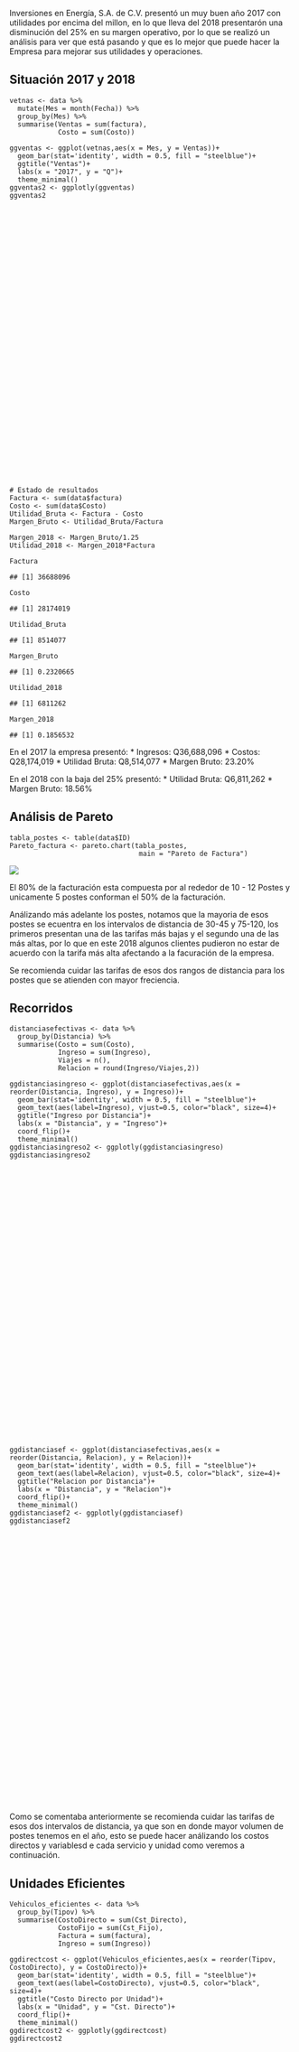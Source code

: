 Inversiones en Energía, S.A. de C.V. presentó un muy buen año 2017 con
utilidades por encima del millon, en lo que lleva del 2018 presentarón
una disminución del 25% en su margen operativo, por lo que se realizó un
análisis para ver que está pasando y que es lo mejor que puede hacer la
Empresa para mejorar sus utilidades y operaciones.

## Situación 2017 y 2018

    vetnas <- data %>% 
      mutate(Mes = month(Fecha)) %>% 
      group_by(Mes) %>% 
      summarise(Ventas = sum(factura),
                Costo = sum(Costo))

    ggventas <- ggplot(vetnas,aes(x = Mes, y = Ventas))+
      geom_bar(stat='identity', width = 0.5, fill = "steelblue")+
      ggtitle("Ventas")+
      labs(x = "2017", y = "Q")+
      theme_minimal()
    ggventas2 <- ggplotly(ggventas)
    ggventas2

<div id="htmlwidget-e9c0f2f0cb2e8d943cd0" style="width:672px;height:480px;" class="plotly html-widget"></div>
<script type="application/json" data-for="htmlwidget-e9c0f2f0cb2e8d943cd0">{"x":{"data":[{"orientation":"v","width":[0.5,0.5,0.5,0.5,0.5,0.5,0.5,0.5,0.5,0.5,0.5,0.5],"base":[0,0,0,0,0,0,0,0,0,0,0,0],"x":[1,2,3,4,5,6,7,8,9,10,11,12],"y":[3093370.98,2766568.99,3139264.25,3007125.67,3113697.82,2992436.49,3135909.11,3118555.04,3040445.51,3163691.25,3014113.74,3102917.46],"text":["Mes:  1<br />Ventas: 3093371","Mes:  2<br />Ventas: 2766569","Mes:  3<br />Ventas: 3139264","Mes:  4<br />Ventas: 3007126","Mes:  5<br />Ventas: 3113698","Mes:  6<br />Ventas: 2992436","Mes:  7<br />Ventas: 3135909","Mes:  8<br />Ventas: 3118555","Mes:  9<br />Ventas: 3040446","Mes: 10<br />Ventas: 3163691","Mes: 11<br />Ventas: 3014114","Mes: 12<br />Ventas: 3102917"],"type":"bar","marker":{"autocolorscale":false,"color":"rgba(70,130,180,1)","line":{"width":1.88976377952756,"color":"transparent"}},"showlegend":false,"xaxis":"x","yaxis":"y","hoverinfo":"text","frame":null}],"layout":{"margin":{"t":43.7625570776256,"r":7.30593607305936,"b":40.1826484018265,"l":54.7945205479452},"font":{"color":"rgba(0,0,0,1)","family":"","size":14.6118721461187},"title":{"text":"Ventas","font":{"color":"rgba(0,0,0,1)","family":"","size":17.5342465753425},"x":0,"xref":"paper"},"xaxis":{"domain":[0,1],"automargin":true,"type":"linear","autorange":false,"range":[0.175,12.825],"tickmode":"array","ticktext":["2.5","5.0","7.5","10.0","12.5"],"tickvals":[2.5,5,7.5,10,12.5],"categoryorder":"array","categoryarray":["2.5","5.0","7.5","10.0","12.5"],"nticks":null,"ticks":"","tickcolor":null,"ticklen":3.65296803652968,"tickwidth":0,"showticklabels":true,"tickfont":{"color":"rgba(77,77,77,1)","family":"","size":11.689497716895},"tickangle":-0,"showline":false,"linecolor":null,"linewidth":0,"showgrid":true,"gridcolor":"rgba(235,235,235,1)","gridwidth":0.66417600664176,"zeroline":false,"anchor":"y","title":{"text":"2017","font":{"color":"rgba(0,0,0,1)","family":"","size":14.6118721461187}},"hoverformat":".2f"},"yaxis":{"domain":[0,1],"automargin":true,"type":"linear","autorange":false,"range":[-158184.5625,3321875.8125],"tickmode":"array","ticktext":["0e+00","1e+06","2e+06","3e+06"],"tickvals":[0,1000000,2000000,3000000],"categoryorder":"array","categoryarray":["0e+00","1e+06","2e+06","3e+06"],"nticks":null,"ticks":"","tickcolor":null,"ticklen":3.65296803652968,"tickwidth":0,"showticklabels":true,"tickfont":{"color":"rgba(77,77,77,1)","family":"","size":11.689497716895},"tickangle":-0,"showline":false,"linecolor":null,"linewidth":0,"showgrid":true,"gridcolor":"rgba(235,235,235,1)","gridwidth":0.66417600664176,"zeroline":false,"anchor":"x","title":{"text":"Q","font":{"color":"rgba(0,0,0,1)","family":"","size":14.6118721461187}},"hoverformat":".2f"},"shapes":[{"type":"rect","fillcolor":null,"line":{"color":null,"width":0,"linetype":[]},"yref":"paper","xref":"paper","x0":0,"x1":1,"y0":0,"y1":1}],"showlegend":false,"legend":{"bgcolor":null,"bordercolor":null,"borderwidth":0,"font":{"color":"rgba(0,0,0,1)","family":"","size":11.689497716895}},"hovermode":"closest","barmode":"relative"},"config":{"doubleClick":"reset","showSendToCloud":false},"source":"A","attrs":{"4c30427c4096":{"x":{},"y":{},"type":"bar"}},"cur_data":"4c30427c4096","visdat":{"4c30427c4096":["function (y) ","x"]},"highlight":{"on":"plotly_click","persistent":false,"dynamic":false,"selectize":false,"opacityDim":0.2,"selected":{"opacity":1},"debounce":0},"shinyEvents":["plotly_hover","plotly_click","plotly_selected","plotly_relayout","plotly_brushed","plotly_brushing","plotly_clickannotation","plotly_doubleclick","plotly_deselect","plotly_afterplot","plotly_sunburstclick"],"base_url":"https://plot.ly"},"evals":[],"jsHooks":[]}</script>

    # Estado de resultados
    Factura <- sum(data$factura)
    Costo <- sum(data$Costo)
    Utilidad_Bruta <- Factura - Costo
    Margen_Bruto <- Utilidad_Bruta/Factura

    Margen_2018 <- Margen_Bruto/1.25
    Utilidad_2018 <- Margen_2018*Factura

    Factura

    ## [1] 36688096

    Costo

    ## [1] 28174019

    Utilidad_Bruta

    ## [1] 8514077

    Margen_Bruto

    ## [1] 0.2320665

    Utilidad_2018

    ## [1] 6811262

    Margen_2018

    ## [1] 0.1856532

En el 2017 la empresa presentó: \* Ingresos: Q36,688,096 \* Costos:
Q28,174,019 \* Utilidad Bruta: Q8,514,077 \* Margen Bruto: 23.20%

En el 2018 con la baja del 25% presentó: \* Utilidad Bruta: Q6,811,262
\* Margen Bruto: 18.56%

## Análisis de Pareto

    tabla_postes <- table(data$ID)
    Pareto_factura <- pareto.chart(tabla_postes,
                                    main = "Pareto de Factura")

![](Reporte-Lab-7_files/figure-markdown_strict/unnamed-chunk-4-1.png)

El 80% de la facturación esta compuesta por al rededor de 10 - 12 Postes
y unicamente 5 postes conforman el 50% de la facturación.

Análizando más adelante los postes, notamos que la mayoria de esos
postes se ecuentra en los intervalos de distancia de 30-45 y 75-120, los
primeros presentan una de las tarifas más bajas y el segundo una de las
más altas, por lo que en este 2018 algunos clientes pudieron no estar de
acuerdo con la tarifa más alta afectando a la facuración de la empresa.

Se recomienda cuidar las tarifas de esos dos rangos de distancia para
los postes que se atienden con mayor freciencia.

## Recorridos

    distanciasefectivas <- data %>% 
      group_by(Distancia) %>% 
      summarise(Costo = sum(Costo),
                Ingreso = sum(Ingreso),
                Viajes = n(),
                Relacion = round(Ingreso/Viajes,2))

    ggdistanciasingreso <- ggplot(distanciasefectivas,aes(x = reorder(Distancia, Ingreso), y = Ingreso))+
      geom_bar(stat='identity', width = 0.5, fill = "steelblue")+
      geom_text(aes(label=Ingreso), vjust=0.5, color="black", size=4)+
      ggtitle("Ingreso por Distancia")+
      labs(x = "Distancia", y = "Ingreso")+
      coord_flip()+
      theme_minimal()
    ggdistanciasingreso2 <- ggplotly(ggdistanciasingreso)
    ggdistanciasingreso2

<div id="htmlwidget-5b6783624d5861909226" style="width:672px;height:480px;" class="plotly html-widget"></div>
<script type="application/json" data-for="htmlwidget-5b6783624d5861909226">{"x":{"data":[{"orientation":"h","width":[0.5,0.5,0.5,0.5,0.5],"base":[0,0,0,0,0],"x":[979332,1641827,1076186,1210636,3606096],"y":[1,4,2,3,5],"text":["reorder(Distancia, Ingreso): 120-<br />Ingreso:  979332","reorder(Distancia, Ingreso): 30-45<br />Ingreso: 1641827","reorder(Distancia, Ingreso): 45-75<br />Ingreso: 1076186","reorder(Distancia, Ingreso): 5-30<br />Ingreso: 1210636","reorder(Distancia, Ingreso): 75-120<br />Ingreso: 3606096"],"type":"bar","marker":{"autocolorscale":false,"color":"rgba(70,130,180,1)","line":{"width":1.88976377952756,"color":"transparent"}},"showlegend":false,"xaxis":"x","yaxis":"y","hoverinfo":"text","frame":null},{"x":[979332,1641827,1076186,1210636,3606096],"y":[1,4,2,3,5],"text":[979332,1641827,1076186,1210636,3606096],"hovertext":["reorder(Distancia, Ingreso): 120-<br />Ingreso:  979332<br />Ingreso:  979332","reorder(Distancia, Ingreso): 30-45<br />Ingreso: 1641827<br />Ingreso: 1641827","reorder(Distancia, Ingreso): 45-75<br />Ingreso: 1076186<br />Ingreso: 1076186","reorder(Distancia, Ingreso): 5-30<br />Ingreso: 1210636<br />Ingreso: 1210636","reorder(Distancia, Ingreso): 75-120<br />Ingreso: 3606096<br />Ingreso: 3606096"],"textfont":{"size":15.1181102362205,"color":"rgba(0,0,0,1)"},"type":"scatter","mode":"text","hoveron":"points","showlegend":false,"xaxis":"x","yaxis":"y","hoverinfo":"text","frame":null}],"layout":{"margin":{"t":43.7625570776256,"r":7.30593607305936,"b":40.1826484018265,"l":60.6392694063927},"font":{"color":"rgba(0,0,0,1)","family":"","size":14.6118721461187},"title":{"text":"Ingreso por Distancia","font":{"color":"rgba(0,0,0,1)","family":"","size":17.5342465753425},"x":0,"xref":"paper"},"xaxis":{"domain":[0,1],"automargin":true,"type":"linear","autorange":false,"range":[-180304.8,3786400.8],"tickmode":"array","ticktext":["0e+00","1e+06","2e+06","3e+06"],"tickvals":[0,1000000,2000000,3000000],"categoryorder":"array","categoryarray":["0e+00","1e+06","2e+06","3e+06"],"nticks":null,"ticks":"","tickcolor":null,"ticklen":3.65296803652968,"tickwidth":0,"showticklabels":true,"tickfont":{"color":"rgba(77,77,77,1)","family":"","size":11.689497716895},"tickangle":-0,"showline":false,"linecolor":null,"linewidth":0,"showgrid":true,"gridcolor":"rgba(235,235,235,1)","gridwidth":0.66417600664176,"zeroline":false,"anchor":"y","title":{"text":"Ingreso","font":{"color":"rgba(0,0,0,1)","family":"","size":14.6118721461187}},"hoverformat":".2f"},"yaxis":{"domain":[0,1],"automargin":true,"type":"linear","autorange":false,"range":[0.4,5.6],"tickmode":"array","ticktext":["120-","45-75","5-30","30-45","75-120"],"tickvals":[1,2,3,4,5],"categoryorder":"array","categoryarray":["120-","45-75","5-30","30-45","75-120"],"nticks":null,"ticks":"","tickcolor":null,"ticklen":3.65296803652968,"tickwidth":0,"showticklabels":true,"tickfont":{"color":"rgba(77,77,77,1)","family":"","size":11.689497716895},"tickangle":-0,"showline":false,"linecolor":null,"linewidth":0,"showgrid":true,"gridcolor":"rgba(235,235,235,1)","gridwidth":0.66417600664176,"zeroline":false,"anchor":"x","title":{"text":"Distancia","font":{"color":"rgba(0,0,0,1)","family":"","size":14.6118721461187}},"hoverformat":".2f"},"shapes":[{"type":"rect","fillcolor":null,"line":{"color":null,"width":0,"linetype":[]},"yref":"paper","xref":"paper","x0":0,"x1":1,"y0":0,"y1":1}],"showlegend":false,"legend":{"bgcolor":null,"bordercolor":null,"borderwidth":0,"font":{"color":"rgba(0,0,0,1)","family":"","size":11.689497716895}},"hovermode":"closest","barmode":"relative"},"config":{"doubleClick":"reset","showSendToCloud":false},"source":"A","attrs":{"4c3053265474":{"x":{},"y":{},"type":"bar"},"4c301f8461e":{"x":{},"y":{},"label":{}}},"cur_data":"4c3053265474","visdat":{"4c3053265474":["function (y) ","x"],"4c301f8461e":["function (y) ","x"]},"highlight":{"on":"plotly_click","persistent":false,"dynamic":false,"selectize":false,"opacityDim":0.2,"selected":{"opacity":1},"debounce":0},"shinyEvents":["plotly_hover","plotly_click","plotly_selected","plotly_relayout","plotly_brushed","plotly_brushing","plotly_clickannotation","plotly_doubleclick","plotly_deselect","plotly_afterplot","plotly_sunburstclick"],"base_url":"https://plot.ly"},"evals":[],"jsHooks":[]}</script>

    ggdistanciasef <- ggplot(distanciasefectivas,aes(x = reorder(Distancia, Relacion), y = Relacion))+
      geom_bar(stat='identity', width = 0.5, fill = "steelblue")+
      geom_text(aes(label=Relacion), vjust=0.5, color="black", size=4)+
      ggtitle("Relacion por Distancia")+
      labs(x = "Distancia", y = "Relacion")+
      coord_flip()+
      theme_minimal()
    ggdistanciasef2 <- ggplotly(ggdistanciasef)
    ggdistanciasef2

<div id="htmlwidget-855d8f71c80d34aa33d7" style="width:672px;height:480px;" class="plotly html-widget"></div>
<script type="application/json" data-for="htmlwidget-855d8f71c80d34aa33d7">{"x":{"data":[{"orientation":"h","width":[0.5,0.5,0.5,0.5,0.5],"base":[0,0,0,0,0],"x":[37.13,31.13,31.39,30.6,32.56],"y":[5,2,3,1,4],"text":["reorder(Distancia, Relacion): 120-<br />Relacion: 37.13","reorder(Distancia, Relacion): 30-45<br />Relacion: 31.13","reorder(Distancia, Relacion): 45-75<br />Relacion: 31.39","reorder(Distancia, Relacion): 5-30<br />Relacion: 30.60","reorder(Distancia, Relacion): 75-120<br />Relacion: 32.56"],"type":"bar","marker":{"autocolorscale":false,"color":"rgba(70,130,180,1)","line":{"width":1.88976377952756,"color":"transparent"}},"showlegend":false,"xaxis":"x","yaxis":"y","hoverinfo":"text","frame":null},{"x":[37.13,31.13,31.39,30.6,32.56],"y":[5,2,3,1,4],"text":[37.13,31.13,31.39,30.6,32.56],"hovertext":["reorder(Distancia, Relacion): 120-<br />Relacion: 37.13<br />Relacion: 37.13","reorder(Distancia, Relacion): 30-45<br />Relacion: 31.13<br />Relacion: 31.13","reorder(Distancia, Relacion): 45-75<br />Relacion: 31.39<br />Relacion: 31.39","reorder(Distancia, Relacion): 5-30<br />Relacion: 30.60<br />Relacion: 30.60","reorder(Distancia, Relacion): 75-120<br />Relacion: 32.56<br />Relacion: 32.56"],"textfont":{"size":15.1181102362205,"color":"rgba(0,0,0,1)"},"type":"scatter","mode":"text","hoveron":"points","showlegend":false,"xaxis":"x","yaxis":"y","hoverinfo":"text","frame":null}],"layout":{"margin":{"t":43.7625570776256,"r":7.30593607305936,"b":40.1826484018265,"l":60.6392694063927},"font":{"color":"rgba(0,0,0,1)","family":"","size":14.6118721461187},"title":{"text":"Relacion por Distancia","font":{"color":"rgba(0,0,0,1)","family":"","size":17.5342465753425},"x":0,"xref":"paper"},"xaxis":{"domain":[0,1],"automargin":true,"type":"linear","autorange":false,"range":[-1.8565,38.9865],"tickmode":"array","ticktext":["0","10","20","30"],"tickvals":[0,10,20,30],"categoryorder":"array","categoryarray":["0","10","20","30"],"nticks":null,"ticks":"","tickcolor":null,"ticklen":3.65296803652968,"tickwidth":0,"showticklabels":true,"tickfont":{"color":"rgba(77,77,77,1)","family":"","size":11.689497716895},"tickangle":-0,"showline":false,"linecolor":null,"linewidth":0,"showgrid":true,"gridcolor":"rgba(235,235,235,1)","gridwidth":0.66417600664176,"zeroline":false,"anchor":"y","title":{"text":"Relacion","font":{"color":"rgba(0,0,0,1)","family":"","size":14.6118721461187}},"hoverformat":".2f"},"yaxis":{"domain":[0,1],"automargin":true,"type":"linear","autorange":false,"range":[0.4,5.6],"tickmode":"array","ticktext":["5-30","30-45","45-75","75-120","120-"],"tickvals":[1,2,3,4,5],"categoryorder":"array","categoryarray":["5-30","30-45","45-75","75-120","120-"],"nticks":null,"ticks":"","tickcolor":null,"ticklen":3.65296803652968,"tickwidth":0,"showticklabels":true,"tickfont":{"color":"rgba(77,77,77,1)","family":"","size":11.689497716895},"tickangle":-0,"showline":false,"linecolor":null,"linewidth":0,"showgrid":true,"gridcolor":"rgba(235,235,235,1)","gridwidth":0.66417600664176,"zeroline":false,"anchor":"x","title":{"text":"Distancia","font":{"color":"rgba(0,0,0,1)","family":"","size":14.6118721461187}},"hoverformat":".2f"},"shapes":[{"type":"rect","fillcolor":null,"line":{"color":null,"width":0,"linetype":[]},"yref":"paper","xref":"paper","x0":0,"x1":1,"y0":0,"y1":1}],"showlegend":false,"legend":{"bgcolor":null,"bordercolor":null,"borderwidth":0,"font":{"color":"rgba(0,0,0,1)","family":"","size":11.689497716895}},"hovermode":"closest","barmode":"relative"},"config":{"doubleClick":"reset","showSendToCloud":false},"source":"A","attrs":{"4c3041eb38d3":{"x":{},"y":{},"type":"bar"},"4c3061136cce":{"x":{},"y":{},"label":{}}},"cur_data":"4c3041eb38d3","visdat":{"4c3041eb38d3":["function (y) ","x"],"4c3061136cce":["function (y) ","x"]},"highlight":{"on":"plotly_click","persistent":false,"dynamic":false,"selectize":false,"opacityDim":0.2,"selected":{"opacity":1},"debounce":0},"shinyEvents":["plotly_hover","plotly_click","plotly_selected","plotly_relayout","plotly_brushed","plotly_brushing","plotly_clickannotation","plotly_doubleclick","plotly_deselect","plotly_afterplot","plotly_sunburstclick"],"base_url":"https://plot.ly"},"evals":[],"jsHooks":[]}</script>

Como se comentaba anteriormente se recomienda cuidar las tarifas de esos
dos intervalos de distancia, ya que son en donde mayor volumen de postes
tenemos en el año, esto se puede hacer análizando los costos directos y
variablesd e cada servicio y unidad como veremos a continuación.

## Unidades Eficientes

    Vehiculos_eficientes <- data %>% 
      group_by(Tipov) %>%
      summarise(CostoDirecto = sum(Cst_Directo),
                CostoFijo = sum(Cst_Fijo),
                Factura = sum(factura),
                Ingreso = sum(Ingreso))

    ggdirectcost <- ggplot(Vehiculos_eficientes,aes(x = reorder(Tipov, CostoDirecto), y = CostoDirecto))+
      geom_bar(stat='identity', width = 0.5, fill = "steelblue")+
      geom_text(aes(label=CostoDirecto), vjust=0.5, color="black", size=4)+
      ggtitle("Costo Directo por Unidad")+
      labs(x = "Unidad", y = "Cst. Directo")+
      coord_flip()+
      theme_minimal()
    ggdirectcost2 <- ggplotly(ggdirectcost)    
    ggdirectcost2

<div id="htmlwidget-5b68f8dccb07d6c3a7d9" style="width:672px;height:480px;" class="plotly html-widget"></div>
<script type="application/json" data-for="htmlwidget-5b68f8dccb07d6c3a7d9">{"x":{"data":[{"orientation":"h","width":[0.5,0.5,0.5],"base":[0,0,0],"x":[5499059.54,12144675.48,249872.04],"y":[2,3,1],"text":["reorder(Tipov, CostoDirecto): Camion_5<br />CostoDirecto:  5499060","reorder(Tipov, CostoDirecto): Pickup<br />CostoDirecto: 12144675","reorder(Tipov, CostoDirecto): Moto<br />CostoDirecto:   249872"],"type":"bar","marker":{"autocolorscale":false,"color":"rgba(70,130,180,1)","line":{"width":1.88976377952756,"color":"transparent"}},"showlegend":false,"xaxis":"x","yaxis":"y","hoverinfo":"text","frame":null},{"x":[5499059.54,12144675.48,249872.04],"y":[2,3,1],"text":[5499059.54,12144675.48,249872.04],"hovertext":["reorder(Tipov, CostoDirecto): Camion_5<br />CostoDirecto:  5499060<br />CostoDirecto:  5499060","reorder(Tipov, CostoDirecto): Pickup<br />CostoDirecto: 12144675<br />CostoDirecto: 12144675","reorder(Tipov, CostoDirecto): Moto<br />CostoDirecto:   249872<br />CostoDirecto:   249872"],"textfont":{"size":15.1181102362205,"color":"rgba(0,0,0,1)"},"type":"scatter","mode":"text","hoveron":"points","showlegend":false,"xaxis":"x","yaxis":"y","hoverinfo":"text","frame":null}],"layout":{"margin":{"t":43.7625570776256,"r":7.30593607305936,"b":40.1826484018265,"l":72.3287671232877},"font":{"color":"rgba(0,0,0,1)","family":"","size":14.6118721461187},"title":{"text":"Costo Directo por Unidad","font":{"color":"rgba(0,0,0,1)","family":"","size":17.5342465753425},"x":0,"xref":"paper"},"xaxis":{"domain":[0,1],"automargin":true,"type":"linear","autorange":false,"range":[-607233.774,12751909.254],"tickmode":"array","ticktext":["0","2500000","5000000","7500000","10000000","12500000"],"tickvals":[0,2500000,5000000,7500000,10000000,12500000],"categoryorder":"array","categoryarray":["0","2500000","5000000","7500000","10000000","12500000"],"nticks":null,"ticks":"","tickcolor":null,"ticklen":3.65296803652968,"tickwidth":0,"showticklabels":true,"tickfont":{"color":"rgba(77,77,77,1)","family":"","size":11.689497716895},"tickangle":-0,"showline":false,"linecolor":null,"linewidth":0,"showgrid":true,"gridcolor":"rgba(235,235,235,1)","gridwidth":0.66417600664176,"zeroline":false,"anchor":"y","title":{"text":"Cst. Directo","font":{"color":"rgba(0,0,0,1)","family":"","size":14.6118721461187}},"hoverformat":".2f"},"yaxis":{"domain":[0,1],"automargin":true,"type":"linear","autorange":false,"range":[0.4,3.6],"tickmode":"array","ticktext":["Moto","Camion_5","Pickup"],"tickvals":[1,2,3],"categoryorder":"array","categoryarray":["Moto","Camion_5","Pickup"],"nticks":null,"ticks":"","tickcolor":null,"ticklen":3.65296803652968,"tickwidth":0,"showticklabels":true,"tickfont":{"color":"rgba(77,77,77,1)","family":"","size":11.689497716895},"tickangle":-0,"showline":false,"linecolor":null,"linewidth":0,"showgrid":true,"gridcolor":"rgba(235,235,235,1)","gridwidth":0.66417600664176,"zeroline":false,"anchor":"x","title":{"text":"Unidad","font":{"color":"rgba(0,0,0,1)","family":"","size":14.6118721461187}},"hoverformat":".2f"},"shapes":[{"type":"rect","fillcolor":null,"line":{"color":null,"width":0,"linetype":[]},"yref":"paper","xref":"paper","x0":0,"x1":1,"y0":0,"y1":1}],"showlegend":false,"legend":{"bgcolor":null,"bordercolor":null,"borderwidth":0,"font":{"color":"rgba(0,0,0,1)","family":"","size":11.689497716895}},"hovermode":"closest","barmode":"relative"},"config":{"doubleClick":"reset","showSendToCloud":false},"source":"A","attrs":{"4c3092d4dff":{"x":{},"y":{},"type":"bar"},"4c3060bf106e":{"x":{},"y":{},"label":{}}},"cur_data":"4c3092d4dff","visdat":{"4c3092d4dff":["function (y) ","x"],"4c3060bf106e":["function (y) ","x"]},"highlight":{"on":"plotly_click","persistent":false,"dynamic":false,"selectize":false,"opacityDim":0.2,"selected":{"opacity":1},"debounce":0},"shinyEvents":["plotly_hover","plotly_click","plotly_selected","plotly_relayout","plotly_brushed","plotly_brushing","plotly_clickannotation","plotly_doubleclick","plotly_deselect","plotly_afterplot","plotly_sunburstclick"],"base_url":"https://plot.ly"},"evals":[],"jsHooks":[]}</script>

    ggfijocost <- ggplot(Vehiculos_eficientes,aes(x = reorder(Tipov, CostoFijo), y = CostoFijo))+
      geom_bar(stat='identity', width = 0.5, fill = "steelblue")+
      geom_text(aes(label=CostoFijo), vjust=0.5, color="black", size=4)+
      ggtitle("Costo Fijo por Unidad")+
      labs(x = "Unidad", y = "Cst. Fijo")+
      coord_flip()+
      theme_minimal()
    ggfijocost2 <- ggplotly(ggfijocost)
    ggfijocost2

<div id="htmlwidget-c98c0b2fe2f2f14093a8" style="width:672px;height:480px;" class="plotly html-widget"></div>
<script type="application/json" data-for="htmlwidget-c98c0b2fe2f2f14093a8">{"x":{"data":[{"orientation":"h","width":[0.5,0.5,0.5],"base":[0,0,0],"x":[3159303.74,6977232.39,143875.87],"y":[2,3,1],"text":["reorder(Tipov, CostoFijo): Camion_5<br />CostoFijo: 3159303.7","reorder(Tipov, CostoFijo): Pickup<br />CostoFijo: 6977232.4","reorder(Tipov, CostoFijo): Moto<br />CostoFijo:  143875.9"],"type":"bar","marker":{"autocolorscale":false,"color":"rgba(70,130,180,1)","line":{"width":1.88976377952756,"color":"transparent"}},"showlegend":false,"xaxis":"x","yaxis":"y","hoverinfo":"text","frame":null},{"x":[3159303.74,6977232.39,143875.87],"y":[2,3,1],"text":[3159303.74,6977232.39,143875.87],"hovertext":["reorder(Tipov, CostoFijo): Camion_5<br />CostoFijo: 3159303.7<br />CostoFijo: 3159303.7","reorder(Tipov, CostoFijo): Pickup<br />CostoFijo: 6977232.4<br />CostoFijo: 6977232.4","reorder(Tipov, CostoFijo): Moto<br />CostoFijo:  143875.9<br />CostoFijo:  143875.9"],"textfont":{"size":15.1181102362205,"color":"rgba(0,0,0,1)"},"type":"scatter","mode":"text","hoveron":"points","showlegend":false,"xaxis":"x","yaxis":"y","hoverinfo":"text","frame":null}],"layout":{"margin":{"t":43.7625570776256,"r":7.30593607305936,"b":40.1826484018265,"l":72.3287671232877},"font":{"color":"rgba(0,0,0,1)","family":"","size":14.6118721461187},"title":{"text":"Costo Fijo por Unidad","font":{"color":"rgba(0,0,0,1)","family":"","size":17.5342465753425},"x":0,"xref":"paper"},"xaxis":{"domain":[0,1],"automargin":true,"type":"linear","autorange":false,"range":[-348861.6195,7326094.0095],"tickmode":"array","ticktext":["0e+00","2e+06","4e+06","6e+06"],"tickvals":[0,2000000,4000000,6000000],"categoryorder":"array","categoryarray":["0e+00","2e+06","4e+06","6e+06"],"nticks":null,"ticks":"","tickcolor":null,"ticklen":3.65296803652968,"tickwidth":0,"showticklabels":true,"tickfont":{"color":"rgba(77,77,77,1)","family":"","size":11.689497716895},"tickangle":-0,"showline":false,"linecolor":null,"linewidth":0,"showgrid":true,"gridcolor":"rgba(235,235,235,1)","gridwidth":0.66417600664176,"zeroline":false,"anchor":"y","title":{"text":"Cst. Fijo","font":{"color":"rgba(0,0,0,1)","family":"","size":14.6118721461187}},"hoverformat":".2f"},"yaxis":{"domain":[0,1],"automargin":true,"type":"linear","autorange":false,"range":[0.4,3.6],"tickmode":"array","ticktext":["Moto","Camion_5","Pickup"],"tickvals":[1,2,3],"categoryorder":"array","categoryarray":["Moto","Camion_5","Pickup"],"nticks":null,"ticks":"","tickcolor":null,"ticklen":3.65296803652968,"tickwidth":0,"showticklabels":true,"tickfont":{"color":"rgba(77,77,77,1)","family":"","size":11.689497716895},"tickangle":-0,"showline":false,"linecolor":null,"linewidth":0,"showgrid":true,"gridcolor":"rgba(235,235,235,1)","gridwidth":0.66417600664176,"zeroline":false,"anchor":"x","title":{"text":"Unidad","font":{"color":"rgba(0,0,0,1)","family":"","size":14.6118721461187}},"hoverformat":".2f"},"shapes":[{"type":"rect","fillcolor":null,"line":{"color":null,"width":0,"linetype":[]},"yref":"paper","xref":"paper","x0":0,"x1":1,"y0":0,"y1":1}],"showlegend":false,"legend":{"bgcolor":null,"bordercolor":null,"borderwidth":0,"font":{"color":"rgba(0,0,0,1)","family":"","size":11.689497716895}},"hovermode":"closest","barmode":"relative"},"config":{"doubleClick":"reset","showSendToCloud":false},"source":"A","attrs":{"4c3068725dbd":{"x":{},"y":{},"type":"bar"},"4c302c522cc9":{"x":{},"y":{},"label":{}}},"cur_data":"4c3068725dbd","visdat":{"4c3068725dbd":["function (y) ","x"],"4c302c522cc9":["function (y) ","x"]},"highlight":{"on":"plotly_click","persistent":false,"dynamic":false,"selectize":false,"opacityDim":0.2,"selected":{"opacity":1},"debounce":0},"shinyEvents":["plotly_hover","plotly_click","plotly_selected","plotly_relayout","plotly_brushed","plotly_brushing","plotly_clickannotation","plotly_doubleclick","plotly_deselect","plotly_afterplot","plotly_sunburstclick"],"base_url":"https://plot.ly"},"evals":[],"jsHooks":[]}</script>

    ggingreso <- ggplot(Vehiculos_eficientes,aes(x = reorder(Tipov, Ingreso), y = Ingreso))+
      geom_bar(stat='identity', width = 0.5, fill = "steelblue")+
      geom_text(aes(label=Ingreso), vjust=0.5, color="black", size=4)+
      ggtitle("Ingreso por Unidad")+
      labs(x = "Unidad", y = "Ingreso")+
      coord_flip()+
      theme_minimal()
    ggingreso2 <- ggplotly(ggingreso)
    ggingreso2

<div id="htmlwidget-262bb120fb83a68072de" style="width:672px;height:480px;" class="plotly html-widget"></div>
<script type="application/json" data-for="htmlwidget-262bb120fb83a68072de">{"x":{"data":[{"orientation":"h","width":[0.5,0.5,0.5],"base":[0,0,0],"x":[2803617,5380176,330284],"y":[2,3,1],"text":["reorder(Tipov, Ingreso): Camion_5<br />Ingreso: 2803617","reorder(Tipov, Ingreso): Pickup<br />Ingreso: 5380176","reorder(Tipov, Ingreso): Moto<br />Ingreso:  330284"],"type":"bar","marker":{"autocolorscale":false,"color":"rgba(70,130,180,1)","line":{"width":1.88976377952756,"color":"transparent"}},"showlegend":false,"xaxis":"x","yaxis":"y","hoverinfo":"text","frame":null},{"x":[2803617,5380176,330284],"y":[2,3,1],"text":[2803617,5380176,330284],"hovertext":["reorder(Tipov, Ingreso): Camion_5<br />Ingreso: 2803617<br />Ingreso: 2803617","reorder(Tipov, Ingreso): Pickup<br />Ingreso: 5380176<br />Ingreso: 5380176","reorder(Tipov, Ingreso): Moto<br />Ingreso:  330284<br />Ingreso:  330284"],"textfont":{"size":15.1181102362205,"color":"rgba(0,0,0,1)"},"type":"scatter","mode":"text","hoveron":"points","showlegend":false,"xaxis":"x","yaxis":"y","hoverinfo":"text","frame":null}],"layout":{"margin":{"t":43.7625570776256,"r":7.30593607305936,"b":40.1826484018265,"l":72.3287671232877},"font":{"color":"rgba(0,0,0,1)","family":"","size":14.6118721461187},"title":{"text":"Ingreso por Unidad","font":{"color":"rgba(0,0,0,1)","family":"","size":17.5342465753425},"x":0,"xref":"paper"},"xaxis":{"domain":[0,1],"automargin":true,"type":"linear","autorange":false,"range":[-269008.8,5649184.8],"tickmode":"array","ticktext":["0e+00","2e+06","4e+06"],"tickvals":[0,2000000,4000000],"categoryorder":"array","categoryarray":["0e+00","2e+06","4e+06"],"nticks":null,"ticks":"","tickcolor":null,"ticklen":3.65296803652968,"tickwidth":0,"showticklabels":true,"tickfont":{"color":"rgba(77,77,77,1)","family":"","size":11.689497716895},"tickangle":-0,"showline":false,"linecolor":null,"linewidth":0,"showgrid":true,"gridcolor":"rgba(235,235,235,1)","gridwidth":0.66417600664176,"zeroline":false,"anchor":"y","title":{"text":"Ingreso","font":{"color":"rgba(0,0,0,1)","family":"","size":14.6118721461187}},"hoverformat":".2f"},"yaxis":{"domain":[0,1],"automargin":true,"type":"linear","autorange":false,"range":[0.4,3.6],"tickmode":"array","ticktext":["Moto","Camion_5","Pickup"],"tickvals":[1,2,3],"categoryorder":"array","categoryarray":["Moto","Camion_5","Pickup"],"nticks":null,"ticks":"","tickcolor":null,"ticklen":3.65296803652968,"tickwidth":0,"showticklabels":true,"tickfont":{"color":"rgba(77,77,77,1)","family":"","size":11.689497716895},"tickangle":-0,"showline":false,"linecolor":null,"linewidth":0,"showgrid":true,"gridcolor":"rgba(235,235,235,1)","gridwidth":0.66417600664176,"zeroline":false,"anchor":"x","title":{"text":"Unidad","font":{"color":"rgba(0,0,0,1)","family":"","size":14.6118721461187}},"hoverformat":".2f"},"shapes":[{"type":"rect","fillcolor":null,"line":{"color":null,"width":0,"linetype":[]},"yref":"paper","xref":"paper","x0":0,"x1":1,"y0":0,"y1":1}],"showlegend":false,"legend":{"bgcolor":null,"bordercolor":null,"borderwidth":0,"font":{"color":"rgba(0,0,0,1)","family":"","size":11.689497716895}},"hovermode":"closest","barmode":"relative"},"config":{"doubleClick":"reset","showSendToCloud":false},"source":"A","attrs":{"4c30220f57ea":{"x":{},"y":{},"type":"bar"},"4c3079d85e21":{"x":{},"y":{},"label":{}}},"cur_data":"4c30220f57ea","visdat":{"4c30220f57ea":["function (y) ","x"],"4c3079d85e21":["function (y) ","x"]},"highlight":{"on":"plotly_click","persistent":false,"dynamic":false,"selectize":false,"opacityDim":0.2,"selected":{"opacity":1},"debounce":0},"shinyEvents":["plotly_hover","plotly_click","plotly_selected","plotly_relayout","plotly_brushed","plotly_brushing","plotly_clickannotation","plotly_doubleclick","plotly_deselect","plotly_afterplot","plotly_sunburstclick"],"base_url":"https://plot.ly"},"evals":[],"jsHooks":[]}</script>

Como podemos ver el mayor ingreso es de servicios realizados con
pickups, por el volumen y el balance entre sus costos e ingresos es que
supero por el doble a los ingresos con camión, para el cual se debería
análizar una reducción en el uso, ya que los camiones presentan costos
muy altos en comparación al uso e ingresos que presentan.

## Actividades

    actividadesef <- data %>% 
      group_by(Cod) %>% 
      summarise(costo = sum(Costo),
                Ingreso = sum(Ingreso),
                Cantidad = n(),
                relacion = sum(Ingreso)/Cantidad)
    ggactingreso <- ggplot(actividadesef,aes(x = reorder(Cod, Ingreso), y = Ingreso))+
      geom_bar(stat='identity', width = 0.5, fill = "steelblue")+
      ggtitle("Ingreso por Actividad")+
      labs(x = "Actividad", y = "Ingreso")+
      coord_flip()+
      theme_minimal()
    ggactingreso2 <- ggplotly(ggactingreso)
    ggactingreso2

<div id="htmlwidget-2847a27267246ff63786" style="width:672px;height:480px;" class="plotly html-widget"></div>
<script type="application/json" data-for="htmlwidget-2847a27267246ff63786">{"x":{"data":[{"orientation":"h","width":[0.5,0.5,0.5,0.5,0.5,0.5,0.5,0.5,0.5,0.5],"base":[0,0,0,0,0,0,0,0,0,0],"x":[1011009,854277,74874,259247,2652070,442789,1044181,1365161,68471,741998],"y":[7,6,2,3,10,4,8,9,1,5],"text":["reorder(Cod, Ingreso): CAMBIO_CORRECTIVO<br />Ingreso: 1011009","reorder(Cod, Ingreso): CAMBIO_FUSIBLE<br />Ingreso:  854277","reorder(Cod, Ingreso): CAMBIO_PUENTES<br />Ingreso:   74874","reorder(Cod, Ingreso): OTRO<br />Ingreso:  259247","reorder(Cod, Ingreso): REVISION<br />Ingreso: 2652070","reorder(Cod, Ingreso): REVISION_TRANSFORMADOR<br />Ingreso:  442789","reorder(Cod, Ingreso): VERIFICACION_INDICADORES<br />Ingreso: 1044181","reorder(Cod, Ingreso): VERIFICACION_MEDIDORES<br />Ingreso: 1365161","reorder(Cod, Ingreso): VISITA<br />Ingreso:   68471","reorder(Cod, Ingreso): VISITA_POR_CORRECCION<br />Ingreso:  741998"],"type":"bar","marker":{"autocolorscale":false,"color":"rgba(70,130,180,1)","line":{"width":1.88976377952756,"color":"transparent"}},"showlegend":false,"xaxis":"x","yaxis":"y","hoverinfo":"text","frame":null}],"layout":{"margin":{"t":43.7625570776256,"r":7.30593607305936,"b":40.1826484018265,"l":165.844748858448},"font":{"color":"rgba(0,0,0,1)","family":"","size":14.6118721461187},"title":{"text":"Ingreso por Actividad","font":{"color":"rgba(0,0,0,1)","family":"","size":17.5342465753425},"x":0,"xref":"paper"},"xaxis":{"domain":[0,1],"automargin":true,"type":"linear","autorange":false,"range":[-132603.5,2784673.5],"tickmode":"array","ticktext":["0e+00","1e+06","2e+06"],"tickvals":[0,1000000,2000000],"categoryorder":"array","categoryarray":["0e+00","1e+06","2e+06"],"nticks":null,"ticks":"","tickcolor":null,"ticklen":3.65296803652968,"tickwidth":0,"showticklabels":true,"tickfont":{"color":"rgba(77,77,77,1)","family":"","size":11.689497716895},"tickangle":-0,"showline":false,"linecolor":null,"linewidth":0,"showgrid":true,"gridcolor":"rgba(235,235,235,1)","gridwidth":0.66417600664176,"zeroline":false,"anchor":"y","title":{"text":"Ingreso","font":{"color":"rgba(0,0,0,1)","family":"","size":14.6118721461187}},"hoverformat":".2f"},"yaxis":{"domain":[0,1],"automargin":true,"type":"linear","autorange":false,"range":[0.4,10.6],"tickmode":"array","ticktext":["VISITA","CAMBIO_PUENTES","OTRO","REVISION_TRANSFORMADOR","VISITA_POR_CORRECCION","CAMBIO_FUSIBLE","CAMBIO_CORRECTIVO","VERIFICACION_INDICADORES","VERIFICACION_MEDIDORES","REVISION"],"tickvals":[1,2,3,4,5,6,7,8,9,10],"categoryorder":"array","categoryarray":["VISITA","CAMBIO_PUENTES","OTRO","REVISION_TRANSFORMADOR","VISITA_POR_CORRECCION","CAMBIO_FUSIBLE","CAMBIO_CORRECTIVO","VERIFICACION_INDICADORES","VERIFICACION_MEDIDORES","REVISION"],"nticks":null,"ticks":"","tickcolor":null,"ticklen":3.65296803652968,"tickwidth":0,"showticklabels":true,"tickfont":{"color":"rgba(77,77,77,1)","family":"","size":11.689497716895},"tickangle":-0,"showline":false,"linecolor":null,"linewidth":0,"showgrid":true,"gridcolor":"rgba(235,235,235,1)","gridwidth":0.66417600664176,"zeroline":false,"anchor":"x","title":{"text":"Actividad","font":{"color":"rgba(0,0,0,1)","family":"","size":14.6118721461187}},"hoverformat":".2f"},"shapes":[{"type":"rect","fillcolor":null,"line":{"color":null,"width":0,"linetype":[]},"yref":"paper","xref":"paper","x0":0,"x1":1,"y0":0,"y1":1}],"showlegend":false,"legend":{"bgcolor":null,"bordercolor":null,"borderwidth":0,"font":{"color":"rgba(0,0,0,1)","family":"","size":11.689497716895}},"hovermode":"closest","barmode":"relative"},"config":{"doubleClick":"reset","showSendToCloud":false},"source":"A","attrs":{"4c305dd553b":{"x":{},"y":{},"type":"bar"}},"cur_data":"4c305dd553b","visdat":{"4c305dd553b":["function (y) ","x"]},"highlight":{"on":"plotly_click","persistent":false,"dynamic":false,"selectize":false,"opacityDim":0.2,"selected":{"opacity":1},"debounce":0},"shinyEvents":["plotly_hover","plotly_click","plotly_selected","plotly_relayout","plotly_brushed","plotly_brushing","plotly_clickannotation","plotly_doubleclick","plotly_deselect","plotly_afterplot","plotly_sunburstclick"],"base_url":"https://plot.ly"},"evals":[],"jsHooks":[]}</script>

    ggactrel <- ggplot(actividadesef,aes(x = reorder(Cod, relacion), y = relacion))+
      geom_bar(stat='identity', width = 0.5, fill = "steelblue")+
      ggtitle("Relacion por Actividad")+
      labs(x = "Actividad", y = "Relacion")+
      coord_flip()+
      theme_minimal()
    ggactrel2 <- ggplotly(ggactrel)
    ggactrel2

<div id="htmlwidget-926688865b62f865fce7" style="width:672px;height:480px;" class="plotly html-widget"></div>
<script type="application/json" data-for="htmlwidget-926688865b62f865fce7">{"x":{"data":[{"orientation":"h","width":[0.5,0.5,0.5,0.5,0.5,0.5,0.5,0.5,0.5,0.5],"base":[0,0,0,0,0,0,0,0,0,0],"x":[28.1861495999331,44.6237463435019,40.7145187601958,44.1572134219043,29.3734494063441,35.3326683689754,32.7124373433584,28.8051188994155,28.8785322648671,44.9750272760335],"y":[1,9,7,8,4,6,5,2,3,10],"text":["reorder(Cod, relacion): CAMBIO_CORRECTIVO<br />relacion: 28.18615","reorder(Cod, relacion): CAMBIO_FUSIBLE<br />relacion: 44.62375","reorder(Cod, relacion): CAMBIO_PUENTES<br />relacion: 40.71452","reorder(Cod, relacion): OTRO<br />relacion: 44.15721","reorder(Cod, relacion): REVISION<br />relacion: 29.37345","reorder(Cod, relacion): REVISION_TRANSFORMADOR<br />relacion: 35.33267","reorder(Cod, relacion): VERIFICACION_INDICADORES<br />relacion: 32.71244","reorder(Cod, relacion): VERIFICACION_MEDIDORES<br />relacion: 28.80512","reorder(Cod, relacion): VISITA<br />relacion: 28.87853","reorder(Cod, relacion): VISITA_POR_CORRECCION<br />relacion: 44.97503"],"type":"bar","marker":{"autocolorscale":false,"color":"rgba(70,130,180,1)","line":{"width":1.88976377952756,"color":"transparent"}},"showlegend":false,"xaxis":"x","yaxis":"y","hoverinfo":"text","frame":null}],"layout":{"margin":{"t":43.7625570776256,"r":7.30593607305936,"b":40.1826484018265,"l":165.844748858448},"font":{"color":"rgba(0,0,0,1)","family":"","size":14.6118721461187},"title":{"text":"Relacion por Actividad","font":{"color":"rgba(0,0,0,1)","family":"","size":17.5342465753425},"x":0,"xref":"paper"},"xaxis":{"domain":[0,1],"automargin":true,"type":"linear","autorange":false,"range":[-2.24875136380167,47.2237786398351],"tickmode":"array","ticktext":["0","10","20","30","40"],"tickvals":[0,10,20,30,40],"categoryorder":"array","categoryarray":["0","10","20","30","40"],"nticks":null,"ticks":"","tickcolor":null,"ticklen":3.65296803652968,"tickwidth":0,"showticklabels":true,"tickfont":{"color":"rgba(77,77,77,1)","family":"","size":11.689497716895},"tickangle":-0,"showline":false,"linecolor":null,"linewidth":0,"showgrid":true,"gridcolor":"rgba(235,235,235,1)","gridwidth":0.66417600664176,"zeroline":false,"anchor":"y","title":{"text":"Relacion","font":{"color":"rgba(0,0,0,1)","family":"","size":14.6118721461187}},"hoverformat":".2f"},"yaxis":{"domain":[0,1],"automargin":true,"type":"linear","autorange":false,"range":[0.4,10.6],"tickmode":"array","ticktext":["CAMBIO_CORRECTIVO","VERIFICACION_MEDIDORES","VISITA","REVISION","VERIFICACION_INDICADORES","REVISION_TRANSFORMADOR","CAMBIO_PUENTES","OTRO","CAMBIO_FUSIBLE","VISITA_POR_CORRECCION"],"tickvals":[1,2,3,4,5,6,7,8,9,10],"categoryorder":"array","categoryarray":["CAMBIO_CORRECTIVO","VERIFICACION_MEDIDORES","VISITA","REVISION","VERIFICACION_INDICADORES","REVISION_TRANSFORMADOR","CAMBIO_PUENTES","OTRO","CAMBIO_FUSIBLE","VISITA_POR_CORRECCION"],"nticks":null,"ticks":"","tickcolor":null,"ticklen":3.65296803652968,"tickwidth":0,"showticklabels":true,"tickfont":{"color":"rgba(77,77,77,1)","family":"","size":11.689497716895},"tickangle":-0,"showline":false,"linecolor":null,"linewidth":0,"showgrid":true,"gridcolor":"rgba(235,235,235,1)","gridwidth":0.66417600664176,"zeroline":false,"anchor":"x","title":{"text":"Actividad","font":{"color":"rgba(0,0,0,1)","family":"","size":14.6118721461187}},"hoverformat":".2f"},"shapes":[{"type":"rect","fillcolor":null,"line":{"color":null,"width":0,"linetype":[]},"yref":"paper","xref":"paper","x0":0,"x1":1,"y0":0,"y1":1}],"showlegend":false,"legend":{"bgcolor":null,"bordercolor":null,"borderwidth":0,"font":{"color":"rgba(0,0,0,1)","family":"","size":11.689497716895}},"hovermode":"closest","barmode":"relative"},"config":{"doubleClick":"reset","showSendToCloud":false},"source":"A","attrs":{"4c306b73e62":{"x":{},"y":{},"type":"bar"}},"cur_data":"4c306b73e62","visdat":{"4c306b73e62":["function (y) ","x"]},"highlight":{"on":"plotly_click","persistent":false,"dynamic":false,"selectize":false,"opacityDim":0.2,"selected":{"opacity":1},"debounce":0},"shinyEvents":["plotly_hover","plotly_click","plotly_selected","plotly_relayout","plotly_brushed","plotly_brushing","plotly_clickannotation","plotly_doubleclick","plotly_deselect","plotly_afterplot","plotly_sunburstclick"],"base_url":"https://plot.ly"},"evals":[],"jsHooks":[]}</script>

Las actividades más costosas son las de repuestos y las revisiones como
es de esperarse son las actividades que más ingresos nos generan, e
incluso se puede intentar generar una mayor ganancia reduciendo los
costos en los que s eincurre cuando no son algún tipo de reparación o de
repuesto, ya que se podría utilizar motos.

## Conclusión

La empresa prestan muy buena capacidad para crecer y aumentar sus
ingresos, las recomendaciones fueron tomadas con el fin de minimizar
costos, para así no perder clientes y tambien una recomendación para el
crecimeinto es colocar sus centros de distribución más pequeños a otras
locaciones.
